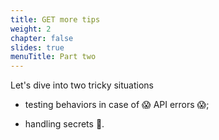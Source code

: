 ```yaml
---
title: GET more tips
weight: 2
chapter: false
slides: true
menuTitle: Part two
---
```


Let's dive into two tricky situations

* testing behaviors in case of :scream: API errors :scream:;

* handling secrets :speak_no_evil:.